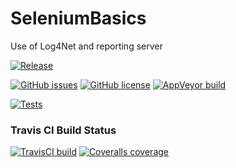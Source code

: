 # SeleniumBasics
Use of Log4Net and reporting server

[![Release](http://img.shields.io/github/release/de-labs/SeleniumBasics.svg?style=for-the-badge&logo=github&colorB=6db5f9)](https://github.com/de-labs/SeleniumBasics/releases/latest)


[![GitHub issues](https://img.shields.io/github/issues/de-labs/SeleniumBasics.svg?style=for-the-badge&logo=github&colorB=ff9a00)](https://github.com/de-labs/SeleniumBasics/issues)    [![GitHub license](https://img.shields.io/github/license/de-labs/SeleniumBasics.svg?style=for-the-badge&logo=gitter-white&colorB=c64300)](https://github.com/de-labs/SeleniumBasics/blob/master/LICENSE) [![AppVeyor build](https://img.shields.io/appveyor/ci/de-labs/SeleniumBasics.svg?style=for-the-badge&logo=appveyor)](https://ci.appveyor.com/project/de-labs/seleniumbasics)


[![Tests](http://img.shields.io/appveyor/tests/de-labs/SeleniumBasics.svg?style=for-the-badge&logo=appveyor&colorB=bf72ff)](https://ci.appveyor.com/project/de-labs/seleniumbasics/build/tests)

### Travis CI Build Status
[![TravisCI build](https://img.shields.io/travis/de-labs/SeleniumBasics.svg?style=for-the-badge)](https://travis-ci.org/de-labs/seleniumbasics)   [![Coveralls coverage](https://img.shields.io/coveralls/github/de-labs/SeleniumBasics.svg?style=for-the-badge)](https://travis-ci.org/de-labs/seleniumbasics)
